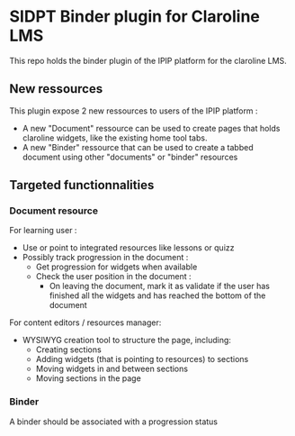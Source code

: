 # SIDPT Binder plugin for Claroline LMS

This repo holds the binder plugin of the IPIP platform for the claroline LMS.

## New ressources

This plugin expose 2 new ressources to users of the IPIP platform :
- A new "Document" ressource can be used to create pages that holds claroline widgets, like the existing home tool tabs.
- A new "Binder" ressource that can be used to create a tabbed document using other "documents" or "binder" resources

## Targeted functionnalities

### Document resource

For learning user : 
- Use or point to integrated resources like lessons or quizz
- Possibly track progression in the document :
  - Get progression for widgets when available
  - Check the user position in the document :
  	- On leaving the document, mark it as validate if the user has finished all the widgets and has reached the bottom of the document

For content editors / resources manager: 
- WYSIWYG creation tool to structure the page, including:
  - Creating sections
  - Adding widgets (that is pointing to resources) to sections
  - Moving widgets in and between sections
  - Moving sections in the page


### Binder
A binder should be associated with a progression status